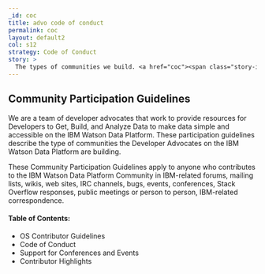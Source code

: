 ```yaml
---
_id: coc
title: advo code of conduct
permalink: coc
layout: default2
col: s12
strategy: Code of Conduct
story: >
  The types of communities we build. <a href="coc"><span class="story-icon"><i class="fa fa-long-arrow-right fa-lg" aria-hidden="true"></i></span></a>
---
```


## Community Participation Guidelines

We are a team of developer advocates that work to provide resources for Developers to Get, Build, and Analyze Data to make data simple and accessible on the IBM Watson Data Platform. These participation guidelines describe the type of communities the Developer Advocates on the IBM Watson Data Platform are building. 
 
These Community Participation Guidelines apply to anyone who contributes to the IBM Watson Data Platform Community in IBM-related forums, mailing lists, wikis, web sites, IRC channels, bugs, events, conferences, Stack Overflow responses, public meetings or person to person, IBM-related correspondence.
 
#### Table of Contents:

<ul class="browser-default">
    <li>OS Contributor Guidelines</li>
    <li>Code of Conduct</li>
    <li>Support for Conferences and Events</li>
    <li>Contributor Highlights</li>
</ul>